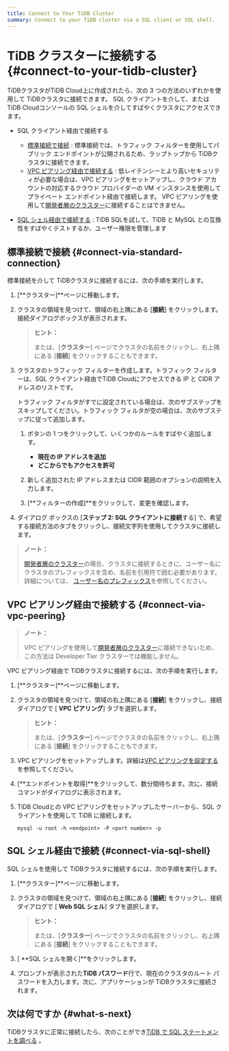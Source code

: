```yaml
---
title: Connect to Your TiDB Cluster
summary: Connect to your TiDB cluster via a SQL client or SQL shell.
---
```


# TiDB クラスターに接続する {#connect-to-your-tidb-cluster}

TiDBクラスタがTiDB Cloud上に作成されたら、次の 3 つの方法のいずれかを使用して TiDBクラスタに接続できます。 SQL クライアントを介して、またはTiDB Cloudコンソールの SQL シェルを介してすばやくクラスタにアクセスできます。

-   SQL クライアント経由で接続する

    -   [標準接続で接続](#connect-via-standard-connection) : 標準接続では、トラフィック フィルターを使用してパブリック エンドポイントが公開されるため、ラップトップから TiDBクラスタに接続できます。
    -   [VPC ピアリング経由で接続する](#connect-via-vpc-peering) : 低レイテンシーとより高いセキュリティが必要な場合は、VPC ピアリングをセットアップし、クラウド アカウントの対応するクラウド プロバイダーの VM インスタンスを使用してプライベート エンドポイント経由で接続します。 VPC ピアリングを使用して[開発者層のクラスター](/tidb-cloud/select-cluster-tier.md#developer-tier)に接続することはできません。

<!---->

-   [SQL シェル経由で接続する](#connect-via-sql-shell) : TiDB SQLを試して、TiDB と MySQL との互換性をすばやくテストするか、ユーザー権限を管理します

## 標準接続で接続 {#connect-via-standard-connection}

標準接続を介して TiDBクラスタに接続するには、次の手順を実行します。

1.  [**クラスター]**ページに移動します。

2.  クラスタの領域を見つけて、領域の右上隅にある [**接続**] をクリックします。接続ダイアログボックスが表示されます。

    > **ヒント：**
    >
    > または、[**クラスター**] ページでクラスタの名前をクリックし、右上隅にある [<strong>接続</strong>] をクリックすることもできます。

3.  クラスタのトラフィック フィルターを作成します。トラフィック フィルターは、SQL クライアント経由でTiDB Cloudにアクセスできる IP と CIDR アドレスのリストです。

    トラフィック フィルタがすでに設定されている場合は、次のサブステップをスキップしてください。トラフィック フィルタが空の場合は、次のサブステップに従って追加します。

    1.  ボタンの 1 つをクリックして、いくつかのルールをすばやく追加します。

        -   **現在の IP アドレスを追加**
        -   **どこからでもアクセスを許可**

    2.  新しく追加された IP アドレスまたは CIDR 範囲のオプションの説明を入力します。

    3.  [**フィルターの作成]**をクリックして、変更を確認します。

4.  ダイアログ ボックスの [**ステップ 2: SQL クライアントに接続**する] で、希望する接続方法のタブをクリックし、接続文字列を使用してクラスタに接続します。

> **ノート：**
>
> [開発者層のクラスター](/tidb-cloud/select-cluster-tier.md#developer-tier)の場合、クラスタに接続するときに、ユーザー名にクラスタのプレフィックスを含め、名前を引用符で囲む必要があります。詳細については、 [ユーザー名のプレフィックス](/tidb-cloud/select-cluster-tier.md#user-name-prefix)を参照してください。

## VPC ピアリング経由で接続する {#connect-via-vpc-peering}

> **ノート：**
>
> VPC ピアリングを使用して[開発者層のクラスター](/tidb-cloud/select-cluster-tier.md#developer-tier)に接続できないため、この方法は Developer Tier クラスターでは機能しません。

VPC ピアリング経由で TiDBクラスタに接続するには、次の手順を実行します。

1.  [**クラスター]**ページに移動します。

2.  クラスタの領域を見つけて、領域の右上隅にある [**接続**] をクリックし、接続ダイアログで [ <strong>VPC ピアリング</strong>] タブを選択します。

    > **ヒント：**
    >
    > または、[**クラスター**] ページでクラスタの名前をクリックし、右上隅にある [<strong>接続</strong>] をクリックすることもできます。

3.  VPC ピアリングをセットアップします。詳細は[VPC ピアリングを設定する](/tidb-cloud/set-up-vpc-peering-connections.md)を参照してください。

4.  [**エンドポイントを取得]**をクリックして、数分間待ちます。次に、接続コマンドがダイアログに表示されます。

5.  TiDB Cloudとの VPC ピアリングをセットアップしたサーバーから、SQL クライアントを使用して TiDB に接続します。

    
    ```shell
    mysql -u root -h <endpoint> -P <port number> -p
    ```

## SQL シェル経由で接続 {#connect-via-sql-shell}

SQL シェルを使用して TiDBクラスタに接続するには、次の手順を実行します。

1.  [**クラスター]**ページに移動します。

2.  クラスタの領域を見つけて、領域の右上隅にある [**接続**] をクリックし、接続ダイアログで [ <strong>Web SQL シェル</strong>] タブを選択します。

    > **ヒント：**
    >
    > または、[**クラスター**] ページでクラスタの名前をクリックし、右上隅にある [<strong>接続</strong>] をクリックすることもできます。

3.  [ **SQL シェルを開く]**をクリックします。

4.  プロンプトが表示された**TiDB パスワード**行で、現在のクラスタのルート パスワードを入力します。次に、アプリケーションが TiDBクラスタに接続されます。

## 次は何ですか {#what-s-next}

TiDBクラスタに正常に接続したら、次のことができ[TiDB で SQL ステートメントを調べる](/basic-sql-operations.md) 。
